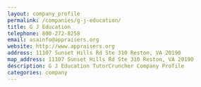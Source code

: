 ```yaml
---
layout: company_profile
permalink: /companies/g-j-education/
title: G J Education
telephone: 800-272-8258
email: asainfo@appraisers.org
website: http://www.appraisers.org
address: 11107 Sunset Hills Rd Ste 310 Reston, VA 20190
map_address: 11107 Sunset Hills Rd Ste 310 Reston, VA 20190
description: G J Education TutorCruncher Company Profile
categories: company
---
```


